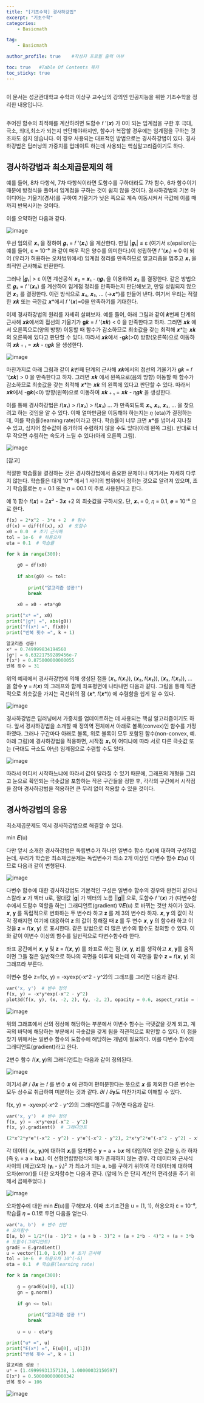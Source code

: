 ```yaml
---
title: "[기초수학] 경사하강법"
excerpt: "기초수학"
categories:
    - Basicmath

tag:
    - Basicmath

author_profile: true    #작성자 프로필 출력 여부

toc: true   #Table Of Contents 목차 
toc_sticky: true
---
```

##
이 문서는 성균관대학교 수학과 이상구 교수님의 강의인 인공지능을 위한 기초수학을 정리한 내용입니다.

##
주어진 함수의 최적해를 계산하려면 도함수 𝑓 '(𝒙) 가 0이 되는 임계점을 구한 후 극대, 극소, 최대,최소가 되는지 판단해야하지만, 함수가 복잡할 경우에는 임계점을 구하는 것조차도 쉽지 않습니다. 이 경우 사용되는 대표적인 방법으로는 경사하강법이 있다.
경사하강법은 딥러닝의 가중치를 업데이트 하는데 사용되는 핵심알고리즘이기도 하다. 

## 경사하강법과 최소제곱문제의 해

예를 들어, 8차 다항식, 7차 다항식이라면 도함수를 구하더라도 7차 함수, 6차 함수이기 때문에 방정식을 풀어서 임계점을 구하는 것이 쉽지 않을 것이다.
경사하강법의 기본 아이디어는 기울기(경사)를 구하여 기울기가 낮은 쪽으로 계속 이동시켜서 극값에 이를 때까지 반복시키는 것이다.

이를 요약하면 다음과 같다.

![image](https://user-images.githubusercontent.com/81638919/143730427-9bfbe82d-795a-4331-b505-7ba9503225d6.png)

우선 임의로 𝒙₁ 을 정하여 𝒈₁ = 𝑓 '(𝒙₁) 을 계산한다. 만일 |𝒈₁| ≤ ɛ (여기서 ɛ(epsilon)는 예를 들어, ɛ = 10⁻⁶ 과 같이 매우 작은 양수를 의미한다.)이 성립하면 𝑓 '(𝒙₁) ≈ 0 이 되어 (우리가 허용하는 오차범위에서) 임계점 정리를 만족하므로 알고리즘을 멈추고 𝒙₁ 을 최적인 근사해로 반환한다. 

그러나 |𝒈₁| > ɛ 이면 계산공식 𝒙₂ = 𝒙₁ - 𝜂𝒈₁ 을 이용하여 𝒙₂ 를 결정한다. 같은 방법으로 𝒈₂ = 𝑓 '(𝒙₂) 를 계산하여 임계점 정리를 만족하는지 판단해보고, 만일 성립되지 않으면 𝒙₃ 를 결정한다. 이런 방식으로 𝒙₄, 𝒙₅, … (→𝒙*)를 만들어 낸다. 여기서 우리는 적절한 𝒙𝒌 또는 극한값 𝒙*에서  𝑓 '(𝒙)=0을 만족하기를 기대한다.


 

이제 경사하강법의 원리를 자세히 살펴보자. 예를 들어, 아래 그림과 같이 𝒌번째 단계의 근사해 𝒙𝒌에서의 접선의 기울기가 𝐠𝒌 = 𝑓 '(𝒙𝒌) < 0 을 만족한다고 하자. 그러면 𝒙𝒌 에서 오른쪽으로(양의 방향) 이동할 때 함수가 감소하므로 최솟값을 갖는 최적해 𝒙*는 𝒙𝒌 의 오른쪽에 있다고 판단할 수 있다. 따라서 𝒙𝒌에서 -𝐠𝒌(>0) 방향(오른쪽)으로 이동하여 𝒙𝒌﹢₁ = 𝒙𝒌 - 𝜂𝒈𝒌 을 생성한다.

![image](https://user-images.githubusercontent.com/81638919/143730615-8ab4caa8-0822-4dc0-aebc-d933f818b82c.png)

마찬가지로 아래 그림과 같이 𝒌번째 단계의 근사해 𝒙𝒌에서의 접선의 기울기가 𝐠𝒌 = 𝑓 '(𝒙𝒌) > 0 을 만족한다고 하자. 그러면 𝒙𝒌 에서 왼쪽으로(음의 방향) 이동할 때 함수가 감소하므로 최솟값을 갖는 최적해 𝒙*는 𝒙𝒌 의 왼쪽에 있다고 판단할 수 있다. 따라서 𝒙𝒌에서 -𝐠𝒌(<0) 방향(왼쪽)으로 이동하여 𝒙𝒌﹢₁ = 𝒙𝒌 - 𝜂𝒈𝒌 을 생성한다.

이를 통해 경사하강법은 𝑓(𝒙₁) > 𝑓(𝒙₂) > 𝑓(𝒙₃) …  가 만족되도록 𝒙₁, 𝒙₂, 𝒙₃, … 을 찾으려고 하는 것임을 알 수 있다. 이때 얼마만큼을 이동해야 하는지는 𝜂 (eta)가 결정하는데, 이를 학습률(learning rate)이라고 한다. 학습률이 너무 크면 𝒙*를 넘어서 지나칠 수 있고, 심지어 함수값이 증가하여 수렴하지 않을 수도 있다(아래 왼쪽 그림). 반대로 너무 작으면 수렴하는 속도가 느릴 수 있다(아래 오른쪽 그림).

![image](https://user-images.githubusercontent.com/81638919/143730674-7ef40a44-06d2-4761-99ac-10cd5863c420.png)

[참고]

적절한 학습률을 결정하는 것은 경사하강법에서 중요한 문제이나 여기서는 자세히 다루지 않는다. 학습률은 대개 10⁻⁶ 에서 1 사이의 범위에서 정하는 것으로 알려져 있으며, 초기 학습률로는 𝜂 = 0.1 또는 𝜂 = 00.1 이 주로 사용된다고 한다.

예 1) 함수 𝑓(𝒙) = 2𝒙² - 3𝒙 +2 의 최솟값을 구하시오. 단, 𝒙₁ = 0, 𝜂 = 0.1, 𝒆 = 10⁻⁶ 으로 한다.

```python
f(x) = 2*x^2 - 3*x + 2  # 함수
df(x) = diff(f(x), x)  # 도함수
x0 = 0.0  # 초기 근사해
tol = 1e-6  # 허용오차
eta = 0.1  # 학습률

for k in range(300):
    
    g0 = df(x0)
    
    if abs(g0) <= tol:
        
        print("알고리즘 성공!")
        break
    
    x0 = x0 - eta*g0

print("x* =", x0)
print("|g*| =", abs(g0))
print("f(x*) =", f(x0))
print("반복 횟수 =", k + 1)
```

```python
알고리즘 성공!
x* = 0.749999834194560
|g*| = 6.63221759289456e-7
f(x*) = 0.875000000000055
반복 횟수 = 31
```
위의 예제에서 경사하강법에 의해 생성된 점들 (𝒙₁, 𝑓(𝒙₁)), (𝒙₂, 𝑓(𝒙₂)), (𝒙₃, 𝑓(𝒙₃)), … 을 함수 𝐲 = 𝑓(𝒙) 의 그래프와 함께 좌표평면에 나타내면 다음과 같다. 그림을 통해 직관적으로 최솟값을 가지는 곡선위의 점 (𝒙*, 𝑓(𝒙*)) 에 수렴함을 쉽게 알 수 있다.

![image](https://user-images.githubusercontent.com/81638919/143730796-2aab895b-b2ea-4623-ba91-32cc62e9387a.png)

경사하강법은 딥러닝에서 가중치를 업데이트하는 데 사용되는 핵심 알고리즘이기도 하다. 앞서 경사하강법을 소개할 때 정의역 전체에서 아래로 볼록(convex)인 함수를 가정하였다. 그러나 구간마다 아래로 볼록, 위로 볼록이 모두 포함된 함수(non-convex, 예. 아래 그림)에 경사하강법을 적용하면, 시작점 𝒙₁ 이 어디냐에 따라 서로 다른 극솟값 또는 (극대도 극소도 아닌) 임계점으로 수렴할 수도 있다.

![image](https://user-images.githubusercontent.com/81638919/143731007-918d48ae-1773-4fd9-95f3-cc733d00e481.png)

따라서 어디서 시작하느냐에 따라서 값이 달라질 수 있기 때문에, 그래프의 개형을 그리고 눈으로 확인되는 극솟값을 포함하는 작은 구간들을 정한 후, 각각의 구간에서 시작점을 잡아 경사하강법을 적용하면 큰 무리 없이 적용할 수 있을 것이다.


## 경사하강법의 응용

최소제곱문제도 역시 경사하강법으로 해결할 수 있다.

min 𝑬(u)

다만 앞서 소개한 경사하강법은 독립변수가 하나인 일변수 함수 𝑓(𝒙)에 대하여 구성하였는데, 우리가 학습한 최소제곱문제는 독립변수가 최소 2개 이상인 다변수 함수 𝑬(u) 이므로 다음과 같이 변형된다.

![image](https://user-images.githubusercontent.com/81638919/143731168-9c556681-9b06-4a59-bcd2-d03f125d19af.png)

다변수 함수에 대한 경사하강법도 기본적인 구성은 일변수 함수의 경우와 완전히 같으나 스칼라 𝒙 가 벡터 u로, 절대값 |𝐠| 가 벡터의 노름 ||𝐠|| 으로, 도함수 𝑓 '(𝒙) 가 (다변수함수에서 도함수 역할을 하는) 그래디언트(gradient) ∇𝑬(u) 로 바뀌는 것만 차이가 있다.
𝒙, 𝐲 를 독립적으로 변화하는 두 변수라 하고 𝐳 를 제 3의 변수라 하자. 𝒙, 𝐲 의 값이 각각 정해지면 여기에 대응하여 𝐳 의 값이 정해질 때 𝐳 를 두 변수 𝒙, 𝐲 의 함수라 하고 이것을 𝐳 = 𝑓(𝒙, 𝐲) 로 표시한다. 같은 방법으로 더 많은 변수의 함수도 정의할 수 있다. 이와 같이 이변수 이상의 함수를 일반적으로 다변수함수라 한다.

 좌표 공간에서 𝒙, 𝐲 및 𝐳 = 𝑓(𝒙, 𝐲) 를 좌표로 하는 점 (𝒙, 𝐲, 𝐳)를 생각하고 𝒙, 𝐲를 움직이면 그들 점은 일반적으로 하나의 곡면을 이루게 되는데 이 곡면을 함수 𝐳 = 𝑓(𝒙, 𝐲) 의 그래프라 부른다.

이변수 함수 z=f(x, y) = -x*y*exp(-x^2 - y^2)의 그래프를 그리면 다음과 같다.

```python
var('x, y')  # 변수 정의
f(x, y) = -x*y*exp(-x^2 - y^2)
plot3d(f(x, y), (x, -2, 2), (y, -2, 2), opacity = 0.6, aspect_ratio = [1, 1, 10])
```

![image](https://user-images.githubusercontent.com/81638919/143732288-5a656789-4064-4d3b-8729-8e5f15719327.png)

위의 그래프에서 산의 정상에 해당하는 부분에서 이변수 함수는 극댓값을 갖게 되고, 계곡의 바닥에 해당하는 부분에서 극솟값을 갖게 됨을 직관적으로 확인할 수 있다. 이 점을 찾기 위해서는 일변수 함수의 도함수에 해당하는 개념이 필요하다. 이를 다변수 함수의 그래디언트(gradient)라고 한다.

2변수 함수 𝑓(𝒙, 𝐲)의 그래디언트는 다음과 같이 정의된다.

![image](https://user-images.githubusercontent.com/81638919/143732358-8642626d-4644-4cbd-9e5c-11a908c63a6d.png)

여기서 𝜕𝑓 / 𝜕𝒙 는 𝑓 를 변수 𝒙 에 관하여 편미분한다는 뜻으로 𝒙 를 제외한 다른 변수는 모두 상수로 취급하여 미분하는 것과 같다. 𝜕𝑓 / 𝜕𝐲도 마찬가지로 이해할 수 있다.

f(x, y) = -x*y*exp(-x^2 - y^2)의 그래디언트를 구하면 다음과 같다.

```python
var('x, y')  # 변수 정의
f(x, y) = -x*y*exp(-x^2 - y^2)
f(x, y).gradient()  # 그래디언트
```
```python
(2*x^2*y*e^(-x^2 - y^2) - y*e^(-x^2 - y^2), 2*x*y^2*e^(-x^2 - y^2) - x*e^(-x^2 - y^2))
```
각 데이터 (𝒙ᵢ, 𝐲ᵢ)에 대하여 𝒙ᵢ를 일차함수 𝐲 = a + b𝒙 에 대입하여 얻은 값을 ŷᵢ 라 하자(즉 ŷᵢ = a + b𝒙ᵢ). 이 선형연립방정식의 해가 존재하지 않는 경우. 각 데이터와 근사식 사이의 (제곱)오차 (𝐲ᵢ - ŷᵢ)² 가 최소가 되는 a, b를 구하기 위하여 각 데이터에 대하여 오차(error)를 더한 오차함수는 다음과 같다. (앞에 ½ 은 단지 계산의 편리성을 주기 위해서 곱해주었다.)

![image](https://user-images.githubusercontent.com/81638919/143732477-d77f3e65-d256-487b-b8ad-e5a55fc5b9c0.png)

오차함수에 대한 min 𝑬(u)를 구해보자. 이때 초기조건을 u = (1, 1), 허용오차 ɛ = 10⁻⁶, 학습률 𝜂 = 0.1로 두면 다음을 얻는다.
```python
var('a, b')  # 변수 선언
# 오차함수
E(a, b) = 1/2*((a - 1)^2 + (a + b - 3)^2 + (a + 2*b - 4)^2 + (a + 3*b - 4)^2)
# 도함수(그래디언트)
gradE = E.gradient()
u = vector([1.0, 1.0])  # 초기 근사해
tol = 1e-6  # 허용오차 10^(-6)
eta = 0.1  # 학습률(learning rate)

for k in range(300):
    
    g = gradE(u[0], u[1])
    gn = g.norm()
              
    if gn <= tol:
        
        print("알고리즘 성공 !")
        break
    
    u = u - eta*g

print("u* =", u)
print("E(x*) =", E(u[0], u[1]))
print("반복 횟수 =", k + 1)
```

```python
알고리즘 성공 !
u* = (1.49999931357138, 1.00000032150597)
E(x*) = 0.500000000000342
반복 횟수 = 106
```

![image](https://user-images.githubusercontent.com/81638919/143732490-95e8100d-a686-4b63-bb5d-78e19c1090b6.png)


